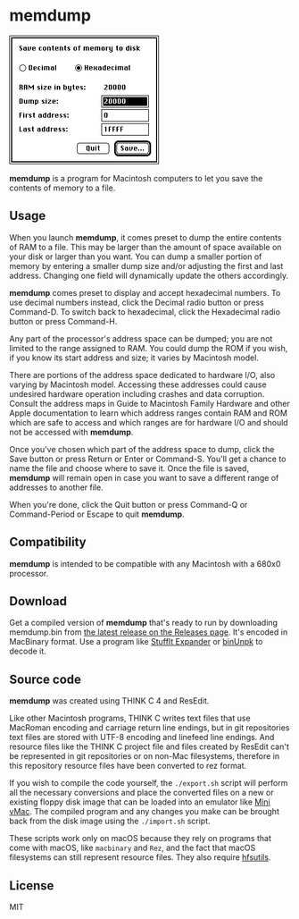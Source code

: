 <!--
SPDX-FileCopyrightText: © 2025 Ryan Carsten Schmidt <https://github.com/ryandesign>
SPDX-License-Identifier: MIT
-->

# memdump

![Screenshot](screenshot.png)

**memdump** is a program for Macintosh computers to let you save the contents of memory to a file.

## Usage

When you launch **memdump**, it comes preset to dump the entire contents of RAM
to a file. This may be larger than the amount of space available on your disk or
larger than you want. You can dump a smaller portion of memory by entering a
smaller dump size and/or adjusting the first and last address. Changing one
field will dynamically update the others accordingly.

**memdump** comes preset to display and accept hexadecimal numbers. To use
decimal numbers instead, click the Decimal radio button or press Command-D. To
switch back to hexadecimal, click the Hexadecimal radio button or press
Command-H.

Any part of the processor's address space can be dumped; you are not limited to
the range assigned to RAM. You could dump the ROM if you wish, if you know its
start address and size; it varies by Macintosh model.

There are portions of the address space dedicated to hardware I/O, also varying
by Macintosh model. Accessing these addresses could cause undesired hardware
operation including crashes and data corruption. Consult the address maps in
Guide to Macintosh Family Hardware and other Apple documentation to learn which
address ranges contain RAM and ROM which are safe to access and which ranges are
for hardware I/O and should not be accessed with **memdump**.

Once you've chosen which part of the address space to dump, click the Save
button or press Return or Enter or Command-S. You'll get a chance to name the
file and choose where to save it. Once the file is saved, **memdump** will
remain open in case you want to save a different range of addresses to another
file.

When you're done, click the Quit button or press Command-Q or Command-Period or
Escape to quit **memdump**.

## Compatibility

**memdump** is intended to be compatible with any Macintosh with a 680x0 processor.

## Download

Get a compiled version of **memdump** that's ready to run by downloading
memdump.bin from [the latest release on the Releases
page](https://github.com/ryandesign/memdump/releases/latest). It's encoded in
MacBinary format. Use a program like [StuffIt
Expander](https://www.gryphel.com/c/sw/archive/stuffexp/) or
[binUnpk](https://www.gryphel.com/c/minivmac/extras/binunpk/) to decode it.

## Source code

**memdump** was created using THINK C 4 and ResEdit.

Like other Macintosh programs, THINK C writes text files that use MacRoman
encoding and carriage return line endings, but in git repositories text files
are stored with UTF-8 encoding and linefeed line endings. And resource files
like the THINK C project file and files created by ResEdit can't be represented
in git repositories or on non-Mac filesystems, therefore in this repository
resource files have been converted to rez format.

If you wish to compile the code yourself, the `./export.sh` script will perform
all the necessary conversions and place the converted files on a new or existing
floppy disk image that can be loaded into an emulator like [Mini
vMac](https://www.gryphel.com/c/minivmac/). The compiled program and any changes
you make can be brought back from the disk image using the `./import.sh` script.

These scripts work only on macOS because they rely on programs that come with
macOS, like `macbinary` and `Rez`, and the fact that macOS filesystems can still
represent resource files. They also require
[hfsutils](https://ports.macports.org/port/hfsutils).

## License

MIT
